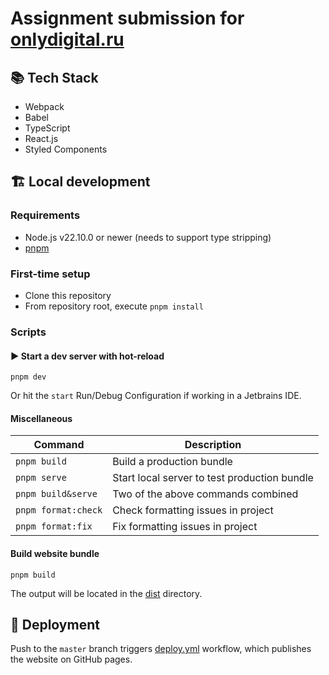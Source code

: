 # Assignment submission for [onlydigital.ru](https://onlydigital.ru)

## 📚 Tech Stack

- Webpack
- Babel
- TypeScript
- React.js
- Styled Components

## 🏗️ Local development

### Requirements

- Node.js v22.10.0 or newer (needs to support type stripping)
- [pnpm](https://pnpm.io/)

### First-time setup

- Clone this repository
- From repository root, execute `pnpm install`

### Scripts

#### ▶️ Start a dev server with hot-reload

```shell
pnpm dev
```

Or hit the `start` Run/Debug Configuration if working in a Jetbrains IDE.

#### Miscellaneous

| Command             | Description                                  |
| ------------------- | -------------------------------------------- |
| `pnpm build`        | Build a production bundle                    |
| `pnpm serve`        | Start local server to test production bundle |
| `pnpm build&serve`  | Two of the above commands combined           |
| `pnpm format:check` | Check formatting issues in project           |
| `pnpm format:fix`   | Fix formatting issues in project             |

#### Build website bundle

```shell
pnpm build
```

The output will be located in the [dist](./dist) directory.

## 🚀 Deployment

Push to the `master` branch triggers [deploy.yml](.github/workflows/deploy.yml) workflow,
which publishes the website on GitHub pages.
